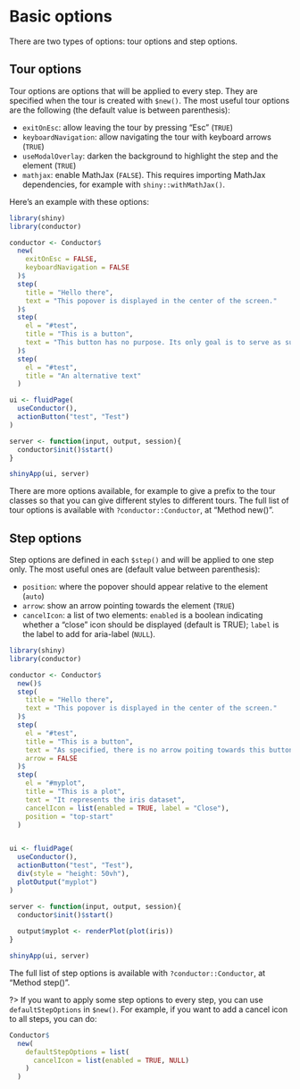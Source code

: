 # Basic options

There are two types of options: tour options and step options.

## Tour options

Tour options are options that will be applied to every step. They are
specified when the tour is created with `$new()`. The most useful tour
options are the following (the default value is between parenthesis):

-   `exitOnEsc`: allow leaving the tour by pressing “Esc” (`TRUE`)
-   `keyboardNavigation`: allow navigating the tour with keyboard arrows
    (`TRUE`)
-   `useModalOverlay`: darken the background to highlight the step and
    the element (`TRUE`)
-   `mathjax`: enable MathJax (`FALSE`). This requires importing MathJax
    dependencies, for example with `shiny::withMathJax()`.

Here’s an example with these options:

``` r
library(shiny)
library(conductor)

conductor <- Conductor$
  new(
    exitOnEsc = FALSE,
    keyboardNavigation = FALSE
  )$
  step(
    title = "Hello there",
    text = "This popover is displayed in the center of the screen."
  )$
  step(
    el = "#test",
    title = "This is a button",
    text = "This button has no purpose. Its only goal is to serve as support for demo."
  )$
  step(
    el = "#test",
    title = "An alternative text"
  )

ui <- fluidPage(
  useConductor(),
  actionButton("test", "Test")
)

server <- function(input, output, session){
  conductor$init()$start()
}

shinyApp(ui, server)
```

There are more options available, for example to give a prefix to the
tour classes so that you can give different styles to different tours.
The full list of tour options is available with `?conductor::Conductor`,
at “Method new()”.

## Step options

Step options are defined in each `$step()` and will be applied to one
step only. The most useful ones are (default value between parenthesis):

-   `position`: where the popover should appear relative to the element
    (`auto`)
-   `arrow`: show an arrow pointing towards the element (`TRUE`)
-   `cancelIcon`: a list of two elements: `enabled` is a boolean
    indicating whether a “close” icon should be displayed (default is
    TRUE); `label` is the label to add for aria-label (`NULL`).

``` r
library(shiny)
library(conductor)

conductor <- Conductor$
  new()$
  step(
    title = "Hello there",
    text = "This popover is displayed in the center of the screen."
  )$
  step(
    el = "#test",
    title = "This is a button",
    text = "As specified, there is no arrow poiting towards this button.",
    arrow = FALSE
  )$
  step(
    el = "#myplot",
    title = "This is a plot",
    text = "It represents the iris dataset",
    cancelIcon = list(enabled = TRUE, label = "Close"),
    position = "top-start"
  )


ui <- fluidPage(
  useConductor(),
  actionButton("test", "Test"),
  div(style = "height: 50vh"),
  plotOutput("myplot")
)

server <- function(input, output, session){
  conductor$init()$start()
  
  output$myplot <- renderPlot(plot(iris))
}

shinyApp(ui, server)
```

The full list of step options is available with `?conductor::Conductor`,
at “Method step()”.

?\> If you want to apply some step options to every step, you can use
`defaultStepOptions` in `$new()`. For example, if you want to add a
cancel icon to all steps, you can do:

``` r
Conductor$
  new(
    defaultStepOptions = list(
      cancelIcon = list(enabled = TRUE, NULL)
    )
  )
```
